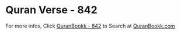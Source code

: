 # Quran Verse - 842 

For more infos, Click [QuranBookk - 842](https://www.quranbookk.com/quran/search?q=842) to Search at [QuranBookk.com](http://quranbookk.com/)